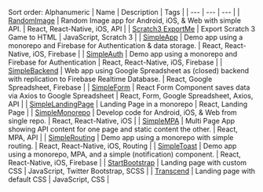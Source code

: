 
Sort order: Alphanumeric
| Name | Description | Tags |
| --- | --- | --- |
| [RandomImage](https://github.com/ottograjeda/t-522-RandomImage) | Random Image app for Android, iOS, & Web with simple API. | React, React-Native, iOS, API |
| [Scratch3 ExportMe](https://github.com/ottograjeda/t-534-Scratch3-ExportMe) | Export Scratch 3 Game to HTML | JavaScript, Scratch 3 |
| [SimpleApp](https://github.com/ottograjeda/t-528-SimpleApp) | Demo app using a monorepo and Firebase for Authentication & data storage. | React, React-Native, iOS, Firebase |
| [SimpleAuth](https://github.com/ottograjeda/t-526-SimpleAuth) | Demo app using a monorepo and Firebase for Authentication | React, React-Native, iOS, Firebase |
| [SimpleBackend](https://github.com/ottograjeda/t-536-SimpleBackend) | Web app using Google Spreadsheet as (closed) backend with replication to Firebase Realtime Database. | React, Google Spreadsheet, Firebase |
| [SimpleForm](https://github.com/ottograjeda/t-532-SimpleForm) | React Form Component saves data via Axios to Google Spreadsheet | React, Form, Google Spreadsheet, Axios, API |
| [SimpleLandingPage](https://github.com/ottograjeda/t-530-SimpleLandingPage) | Landing Page in a monorepo  | React, Landing Page |
| [SimpleMonorepo](https://github.com/ottograjeda/t-520-Monorepo) | Develop code for Android, iOS, & Web from single repo. | React, React-Native, iOS |
| [SimpleMPA](https://github.com/ottograjeda/t-538-SimpleMPA) | Multi Page App showing API content for one page and static content the other.  | React, MPA, API |
| [SimpleRouting](https://github.com/ottograjeda/t-524-SimpleRouting) | Demo app using a monorepo with simple routing. |  React, React-Native, iOS, Routing |
| [SimpleToast](https://github.com/ottograjeda/t-510-SimpleToast) | Demo app using a monorepo, MPA, and a simple (notification) component. | React, React-Native, iOS, Firebase |
| [StartBootstrap](https://github.com/ottograjeda/t-514-StartBootstrap) | Landing page with custom CSS  | JavaScript, Twitter Bootstrap, SCSS |
| [Transcend](https://github.com/ottograjeda/t-512-Transcend) | Landing page with default CSS | JavaScript, CSS |
